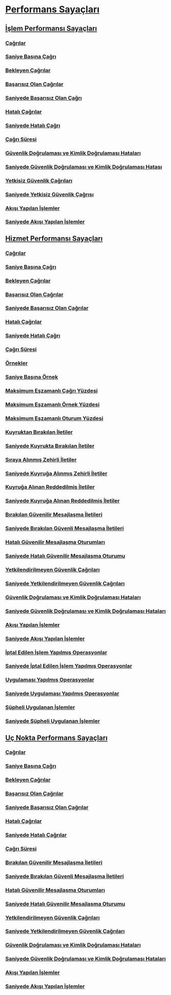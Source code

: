 # [Performans Sayaçları](index.md)
## [İşlem Performansı Sayaçları](operation-performance-counters.md)
### [Çağrılar](calls.md)
### [Saniye Başına Çağrı](calls-per-second.md)
### [Bekleyen Çağrılar](calls-outstanding.md)
### [Başarısız Olan Çağrılar](calls-failed.md)
### [Saniyede Başarısız Olan Çağrı](calls-failed-per-second.md)
### [Hatalı Çağrılar](calls-faulted.md)
### [Saniyede Hatalı Çağrı](calls-faulted-per-second.md)
### [Çağrı Süresi](call-duration.md)
### [Güvenlik Doğrulaması ve Kimlik Doğrulaması Hataları](security-validation-and-authentication-failures.md)
### [Saniyede Güvenlik Doğrulaması ve Kimlik Doğrulaması Hatası](security-validation-and-authentication-failures-per-second.md)
### [Yetkisiz Güvenlik Çağrıları](security-calls-not-authorized.md)
### [Saniyede Yetkisiz Güvenlik Çağrısı](security-calls-not-authorized-per-second.md)
### [Akışı Yapılan İşlemler](transactions-flowed.md)
### [Saniyede Akışı Yapılan İşlemler](transactions-flowed-per-second.md)
## [Hizmet Performansı Sayaçları](service-performance-counters.md)
### [Çağrılar](service-calls.md)
### [Saniye Başına Çağrı](service-calls-per-second.md)
### [Bekleyen Çağrılar](service-calls-outstanding.md)
### [Başarısız Olan Çağrılar](service-calls-failed.md)
### [Saniyede Başarısız Olan Çağrılar](service-calls-failed-per-second.md)
### [Hatalı Çağrılar](service-calls-faulted.md)
### [Saniyede Hatalı Çağrı](service-calls-faulted-per-second.md)
### [Çağrı Süresi](service-call-duration.md)
### [Örnekler](instances.md)
### [Saniye Başına Örnek](instances-per-second.md)
### [Maksimum Eşzamanlı Çağrı Yüzdesi](percent-of-max-concurrent-calls.md)
### [Maksimum Eşzamanlı Örnek Yüzdesi](percent-of-max-concurrent-instances.md)
### [Maksimum Eşzamanlı Oturum Yüzdesi](percent-of-max-concurrent-sessions.md)
### [Kuyruktan Bırakılan İletiler](queue-dropped-messages.md)
### [Saniyede Kuyrukta Bırakılan İletiler](queue-dropped-messages-per-second.md)
### [Sıraya Alınmış Zehirli İletiler](queued-poison-messages.md)
### [Saniyede Kuyruğa Alınmış Zehirli İletiler](queued-poison-messages-per-second.md)
### [Kuyruğa Alınan Reddedilmiş İletiler](queued-rejected-messages.md)
### [Saniyede Kuyruğa Alınan Reddedilmiş İletiler](queued-rejected-messages-per-second.md)
### [Bırakılan Güvenilir Mesajlaşma İletileri](reliable-messaging-messages-dropped.md)
### [Saniyede Bırakılan Güvenli Mesajlaşma İletileri](reliable-messaging-messages-dropped-per-second.md)
### [Hatalı Güvenilir Mesajlaşma Oturumları](reliable-messaging-sessions-faulted.md)
### [Saniyede Hatalı Güvenilir Mesajlaşma Oturumu](reliable-messaging-sessions-faulted-per-second.md)
### [Yetkilendirilmeyen Güvenlik Çağrıları](service-security-calls-not-authorized.md)
### [Saniyede Yetkilendirilmeyen Güvenlik Çağrıları](service-security-calls-not-authorized-per-second.md)
### [Güvenlik Doğrulaması ve Kimlik Doğrulaması Hataları](service-security-validation-and-authentication-failures.md)
### [Saniyede Güvenlik Doğrulaması ve Kimlik Doğrulaması Hataları](service-security-validation-and-authentication-failures-per-second.md)
### [Akışı Yapılan İşlemler](service-transactions-flowed.md)
### [Saniyede Akışı Yapılan İşlemler](service-transactions-flowed-per-second.md)
### [İptal Edilen İşlem Yapılmış Operasyonlar](transacted-operations-aborted.md)
### [Saniyede İptal Edilen İşlem Yapılmış Operasyonlar](transacted-operations-aborted-per-second.md)
### [Uygulaması Yapılmış Operasyonlar](transacted-operations-committed.md)
### [Saniyede Uygulaması Yapılmış Operasyonlar](transacted-operations-committed-per-second.md)
### [Şüpheli Uygulanan İşlemler](transacted-operations-in-doubt.md)
### [Saniyede Şüpheli Uygulanan İşlemler](transacted-operations-in-doubt-per-second.md)
## [Uç Nokta Performans Sayaçları](endpoint-performance-counters.md)
### [Çağrılar](endpoint-calls.md)
### [Saniye Başına Çağrı](endpoint-calls-per-second.md)
### [Bekleyen Çağrılar](endpoint-calls-outstanding.md)
### [Başarısız Olan Çağrılar](endpoint-calls-failed.md)
### [Saniyede Başarısız Olan Çağrılar](endpoint-calls-failed-per-second.md)
### [Hatalı Çağrılar](endpoint-calls-faulted.md)
### [Saniyede Hatalı Çağrılar](endpoint-calls-faulted-per-second.md)
### [Çağrı Süresi](endpoint-call-duration.md)
### [Bırakılan Güvenilir Mesajlaşma İletileri](endpoint-reliable-messaging-messages-dropped.md)
### [Saniyede Bırakılan Güvenli Mesajlaşma İletileri](endpoint-reliable-messaging-messages-dropped-per-second.md)
### [Hatalı Güvenilir Mesajlaşma Oturumları](endpoint-reliable-messaging-sessions-faulted.md)
### [Saniyede Hatalı Güvenilir Mesajlaşma Oturumu](endpoint-reliable-messaging-sessions-faulted-per-second.md)
### [Yetkilendirilmeyen Güvenlik Çağrıları](endpoint-security-calls-not-authorized.md)
### [Saniyede Yetkilendirilmeyen Güvenlik Çağrıları](endpoint-security-calls-not-authorized-per-second.md)
### [Güvenlik Doğrulaması ve Kimlik Doğrulaması Hataları](endpoint-security-validation-and-authentication-failures.md)
### [Saniyede Güvenlik Doğrulaması ve Kimlik Doğrulaması Hataları](endpoint-security-validation-and-authentication-failures-per-second.md)
### [Akışı Yapılan İşlemler](endpoint-transactions-flowed.md)
### [Saniyede Akışı Yapılan İşlemler](endpoint-transactions-flowed-per-second.md)
